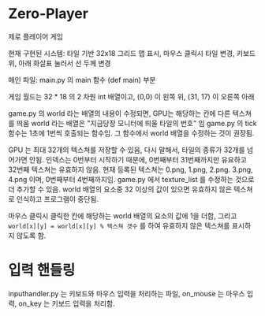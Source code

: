 # Zero-Player
제로 플레이어 게임

현재 구현된 시스템: 타일 기반 32x18 그리드 맵 표시, 마우스 클릭시 타일 변경, 키보드 위, 아래 화살표 눌러서 선 두께 변경

매인 파일: main.py 의 main 함수 (def main) 부분

게임 월드는 32 * 18 의 2 차원 int 배열이고, (0,0) 이 왼쪽 위, (31, 17) 이 오른쪽 아래

game.py 의 world 라는 배열의 내용이 수정되면, GPU는 해당하는 칸에 다른 텍스쳐를 띄움
world 라는 배열은 "지금당장 모니터에 띄울 타일의 번호" 임
game.py 의 tick 함수는 1초에 1번씩 호출되는 함수임. 그 함수에서 world 배열을 수정하는 것이 권장됨.

GPU 는 최대 32개의 텍스쳐를 저장할 수 있음, 다시 말해서, 타일의 종류가 32개를 넘어가면 안됨. 인덱스는 0번부터 시작하기 때문에, 0번째부터 31번째까지만 유요하고 32번째 텍스쳐는 유효하지 않음.
현재 등록된 텍스쳐는 0.png, 1.png, 2.png. 3.png, 4.png 이며, 0번째부터 4번째까지임. game.py 에서 texture_list 를 수정하는 것으로 더 추가할 수 있음.
world 배열의 요소중 32 이상의 값이 있으면 유효하지 않은 텍스쳐로 인식하고 프로그램이 중단됨.

마우스 클릭시 클릭한 칸에 해당하는 world 배열의 요소의 값에 1을 더함, 그리고 `world[x][y] = world[x][y] % 텍스쳐 갯수` 를 하여 유효하지 않은 텍스쳐를 표시하지 않도록 함.

# 입력 핸들링
inputhandler.py 는 키보드와 마우스 입력을 처리하는 파일, on_mouse 는 마우스 입력, on_key 는 키보드 입력을 처리함.
